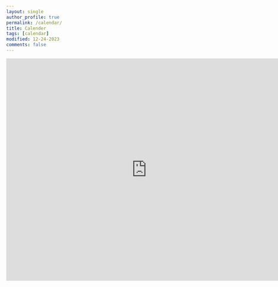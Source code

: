 ```yaml
---
layout: single
author_profile: true
permalink: /calendar/
title: Calender
tags: [calendar]
modified: 12-24-2023
comments: false
---
```


<html lang="en">
<head>
    <meta charset="UTF-8">
    <meta name="semestres" content="width=device-width, initial-scale=1.0">
    <title>Google Sheet on GitHub</title>
</head>
<body>
    <iframe src="https://calendar.google.com/calendar/embed?src=mohi.sa3831%40gmail.com&ctz=Asia%2FTehran" width="150%" height="600" frameborder="0" marginheight="0" marginwidth="0">Loading...</iframe>
</body>
</html>